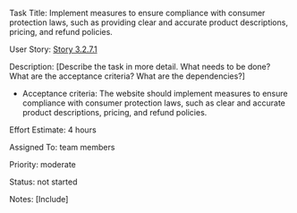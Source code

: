 Task Title: Implement measures to ensure compliance with consumer protection laws, such as providing clear and accurate 
product descriptions, pricing, and refund policies.

User Story: [Story 3.2.7.1](../../stories/story_3.2.7.md)

Description: [Describe the task in more detail. What needs to be done? What are the acceptance criteria? What are the dependencies?]
* Acceptance criteria: The website should implement measures to ensure compliance with consumer protection laws, such as clear and accurate product descriptions, pricing, and refund policies.

Effort Estimate: 4 hours

Assigned To: team members

Priority: moderate

Status: not started

Notes: [Include]